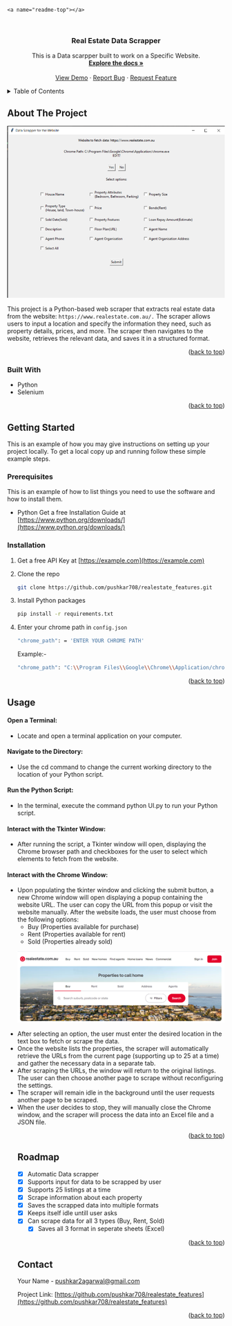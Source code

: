 `<a name="readme-top"></a>`

<!-- PROJECT LOGO -->

<br />
<div align="center">
  <a href="https://github.com/pushkar708/realestate_features">
  </a>

<h3 align="center">Real Estate Data Scrapper</h3>

<p align="center">
    This is a Data scarpper built to work on a Specific Website.
    <br />
    <a href="https://github.com/pushkar708/realestate_features"><strong>Explore the docs »</strong></a>
    <br />
    <br />
    <a href="https://github.com/pushkar708/realestate_features">View Demo</a>
    ·
    <a href="https://github.com/pushkar708/realestate_features/issues/new?labels=bug&template=bug-report---.md">Report Bug</a>
    ·
    <a href="https://github.com/pushkar708/realestate_features/issues/new?labels=enhancement&template=feature-request---.md">Request Feature</a>
  </p>
</div>

<!-- TABLE OF CONTENTS -->

<details>
  <summary>Table of Contents</summary>
  <ol>
    <li>
      <a href="#about-the-project">About The Project</a>
      <ul>
        <li><a href="#built-with">Built With</a></li>
      </ul>
    </li>
    <li>
      <a href="#getting-started">Getting Started</a>
      <ul>
        <li><a href="#prerequisites">Prerequisites</a></li>
        <li><a href="#installation">Installation</a></li>
      </ul>
    </li>
    <li><a href="#usage">Usage</a></li>
    <li><a href="#roadmap">Roadmap</a></li>
    <li><a href="#contact">Contact</a></li>
    <li><a href="#acknowledgments">Acknowledgments</a></li>
  </ol>
</details>

<!-- ABOUT THE PROJECT -->

## About The Project

[![Product Name Screen Shot][product-screenshot]]()

This project is a Python-based web scraper that extracts real estate data from the website: `https://www.realestate.com.au/.` The scraper allows users to input a location and specify the information they need, such as property details, prices, and more. The scraper then navigates to the website, retrieves the relevant data, and saves it in a structured format.

<p align="right">(<a href="#readme-top">back to top</a>)</p>

### Built With

* Python
* Selenium

<p align="right">(<a href="#readme-top">back to top</a>)</p>

<!-- GETTING STARTED -->

## Getting Started

This is an example of how you may give instructions on setting up your project locally.
To get a local copy up and running follow these simple example steps.

### Prerequisites

This is an example of how to list things you need to use the software and how to install them.

* Python
  Get a free Installation Guide at [https://www.python.org/downloads/](https://www.python.org/downloads/)

### Installation

1. Get a free API Key at [https://example.com](https://example.com)
2. Clone the repo

   ```sh
   git clone https://github.com/pushkar708/realestate_features.git
   ```
3. Install Python packages

   ```sh
   pip install -r requirements.txt
   ```
4. Enter your chrome path in `config.json`

   ```sh
   "chrome_path": = 'ENTER YOUR CHROME PATH'
   ```

   Example:-

   ```sh
   "chrome_path": "C:\\Program Files\\Google\\Chrome\\Application/chrome.exe"
   ```

<p align="right">(<a href="#readme-top">back to top</a>)</p>

<!-- USAGE EXAMPLES -->

## Usage

<h4 align="left">Open a Terminal:</h4>
<ul>
<li>Locate and open a terminal application on your computer.</li>
</ul>
<h4 align="left">Navigate to the Directory:</h4>
<ul>
<li>Use the cd command to change the current working directory to the location of your Python script.</li>
</ul>
<h4 align="left">Run the Python Script:</h4>
<ul>
<li>In the terminal, execute the command python UI.py to run your Python script.</li>
</ul>
<h4 align="left">Interact with the Tkinter Window:</h4>
<ul>
<li>After running the script, a Tkinter window will open, displaying the Chrome browser path and checkboxes for the user to select which elements to fetch from the website.</li>
</ul>
<h4 align="left">Interact with the Chrome Window:</h4>
<ul>
<li>Upon populating the tkinter window and clicking the submit button, a new Chrome window will open displaying a popup containing the website URL. The user can copy the URL from this popup or visit the website manually. After the website loads, the user must choose from the following options: 
<ul>
<li>Buy (Properties available for purchase)</li>
<li>Rent (Properties available for rent)</li>
<li>Sold (Properties already sold)</li>
</ul>

[![Product Name Screen Shot][website-screenshot]]()

<li>After selecting an option, the user must enter the desired location in the text box to fetch or scrape the data.</li>
<li>Once the website lists the properties, the scraper will automatically retrieve the URLs from the current page (supporting up to 25 at a time) and gather the necessary data in a separate tab.</li>
<li>After scraping the URLs, the window will return to the original listings. The user can then choose another page to scrape without reconfiguring the settings.</li>
<li>The scraper will remain idle in the background until the user requests another page to be scraped.</li>
<li>When the user decides to stop, they will manually close the Chrome window, and the scraper will process the data into an Excel file and a JSON file.</li>

<p align="right">(<a href="#readme-top">back to top</a>)</p>

<!-- ROADMAP -->

## Roadmap

- [X] Automatic Data scrapper
- [X] Supports input for data to be scrapped by user
- [X] Supports 25 listings at a time
- [X] Scrape information about each property
- [X] Saves the scrapped data into multiple formats
- [X] Keeps itself idle untill user asks
- [X] Can scrape data for all 3 types (Buy, Rent, Sold)
  - [X] Saves all 3 format in seperate sheets (Excel)

<p align="right">(<a href="#readme-top">back to top</a>)</p>

<!-- CONTACT -->

## Contact

Your Name - pushkar2agarwal@gmail.com

Project Link: [https://github.com/pushkar708/realestate_features](https://github.com/pushkar708/realestate_features)

<p align="right">(<a href="#readme-top">back to top</a>)</p>


<!-- MARKDOWN LINKS & IMAGES -->

<!-- https://www.markdownguide.org/basic-syntax/#reference-style-links -->


[product-screenshot]: images/screenshot.png
[website-screenshot]: images/website.png